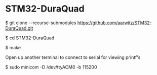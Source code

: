 # STM32-DuraQuad

$ git clone --recurse-submodules https://github.com/aarwitz/STM32-DuraQuad.git

$ cd STM32-DuraQuad

$ make

Open up another terminal to connect to serial for viewing printf's

$ sudo minicom -D /dev/ttyACM0 -b 115200
